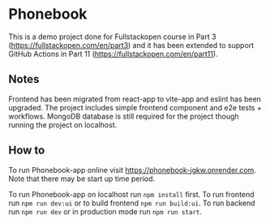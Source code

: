 # Phonebook

This is a demo project done for Fullstackopen course in Part 3 (https://fullstackopen.com/en/part3) and it has been extended to support GitHub Actions in Part 11 (https://fullstackopen.com/en/part11).

## Notes

Frontend has been migrated from react-app to vite-app and eslint has been upgraded. The project includes simple frontend component and e2e tests + workflows. MongoDB database is still required for the project though running the project on localhost.

## How to

To run Phonebook-app online visit https://phonebook-jgkw.onrender.com. Note that there may be start up time period.

To run Phonebook-app on localhost run `npm install` first. To run frontend run `npm run dev:ui` or to build frontend `npm run build:ui`. To run backend run `npm run dev` or in production mode run `npm run start`.